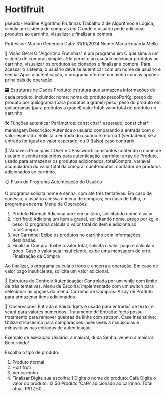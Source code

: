 # Hortifruit
pseudo- readme
Algoritmo Frutinhas
Trabalho 2 de Algoritmos e Lógica, simula um sistema de compras em C onde o usuário pode adicionar produtos ao carrinho, visualizar e finalizar a compra.

Professor: Marlon Generoso
Data: 31/10/2024
Nome: Maria Eduarda Mello


📜 Visão Geral
O "Algoritmo Frutinhas" é um programa em C que simula um sistema de compras simples. Ele permite ao usuário adicionar produtos ao carrinho, visualizar os produtos adicionados e finalizar a compra. Para acessar o sistema, o usuário deve se autenticar com um nome de usuário e senha. Após a autenticação, o programa oferece um menu com as opções principais de operação.

🗃️ Estruturas de Dados
Produto: estrutura que armazena informações de cada produto, incluindo:
nome: nome do produto
precoPorKg: preço do produto por quilograma (para produtos a granel)
peso: peso do produto em quilogramas (para produtos a granel)
valorTotal: valor total do produto no carrinho

🛠️ Funções
autenticar
Parâmetros: const char* esperado, const char* mensagem
Descrição: Autentica o usuário comparando a entrada com o valor esperado. Solicita a entrada do usuário e retorna 1 (verdadeiro) se a entrada for igual ao valor esperado, ou 0 (falso) caso contrário.

📌 Variáveis Principais
CUser e CPassword: constantes contendo o nome de usuário e senha requeridos para autenticação.
carrinho: array de Produto, usado para armazenar os produtos adicionados.
totalCompra: variável acumuladora do valor total da compra.
numProdutos: contador de produtos adicionados ao carrinho.

📋 Fluxo do Programa
Autenticação do Usuário

O programa solicita nome e senha, com até três tentativas. Em caso de sucesso, o usuário acessa o menu de compras; em caso de falha, o programa encerra.
Menu de Operações

1. Produto Normal: Adiciona um item unitário, solicitando nome e valor.
2. Hortifruti: Adiciona um item a granel, solicitando nome, preço por kg, e peso. O programa calcula o valor total do item e adiciona ao totalCompra.
3. Ver Carrinho: Exibe os produtos no carrinho com informações detalhadas.
0. Finalizar Compra: Exibe o valor total, solicita o valor pago e calcula o troco. Caso o valor seja insuficiente, exibe uma mensagem de erro.
Finalização da Compra

Ao finalizar, o programa calcula o troco e encerra a operação. Em caso de valor pago insuficiente, solicita um valor adicional.

🔄 Estrutura de Controle
Autenticação: Controlada por um while com limite de três tentativas.
Menu de Escolha: Implementado com um switch para selecionar as opções do menu.
Carrinho de Compras: Array de Produto para armazenar itens adicionados.

📝 Observações
Entrada e Saída: fgets é usado para entradas de texto, e scanf para valores numéricos.
Tratamento de Entrada: fgets possui tratamento para remover quebras de linha com strcspn.
Case Insensitive: Utiliza strcasecmp para comparações insensíveis a maiúsculas e minúsculas nas entradas de autenticação.

Exemplo de execução
Usuário: a maioral, duda
Senha: venero a maioral
Bem-vindo!

Escolha o tipo de produto:
1. Produto normal
2. Hortifruti
3. Ver carrinho
0. Finalizar
Digite sua escolha: 1
Digite o nome do produto: Café
Digite o valor do produto: 12.50
Produto 'Café' adicionado ao carrinho. Total atual: R$12.50
...
